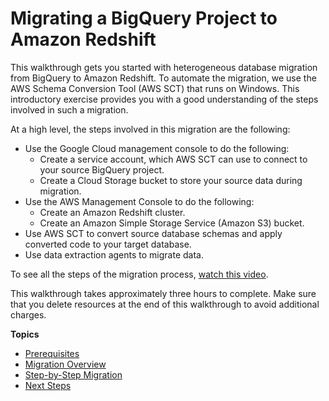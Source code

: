 # Migrating a BigQuery Project to Amazon Redshift<a name="bigquery-redshift"></a>

This walkthrough gets you started with heterogeneous database migration from BigQuery to Amazon Redshift\. To automate the migration, we use the AWS Schema Conversion Tool \(AWS SCT\) that runs on Windows\. This introductory exercise provides you with a good understanding of the steps involved in such a migration\.

At a high level, the steps involved in this migration are the following:
+ Use the Google Cloud management console to do the following:
  + Create a service account, which AWS SCT can use to connect to your source BigQuery project\.
  + Create a Cloud Storage bucket to store your source data during migration\.
+ Use the AWS Management Console to do the following:
  + Create an Amazon Redshift cluster\.
  + Create an Amazon Simple Storage Service \(Amazon S3\) bucket\.
+ Use AWS SCT to convert source database schemas and apply converted code to your target database\.
+ Use data extraction agents to migrate data\.

To see all the steps of the migration process, [watch this video](https://youtu.be/EdKB0tXFnoI)\.

This walkthrough takes approximately three hours to complete\. Make sure that you delete resources at the end of this walkthrough to avoid additional charges\.

**Topics**
+ [Prerequisites](bigquery-redshift-prerequisites.md)
+ [Migration Overview](bigquery-redshift-migration-overview.md)
+ [Step\-by\-Step Migration](bigquery-redshift-step-by-step-migration.md)
+ [Next Steps](bigquery-redshift-next-steps.md)